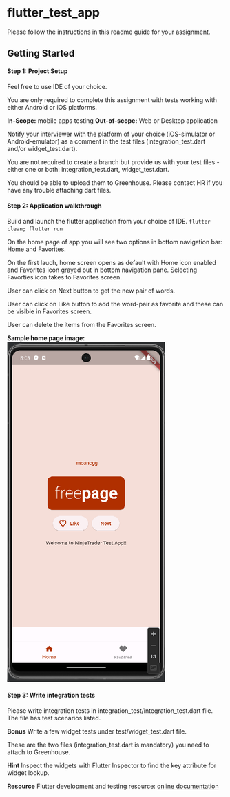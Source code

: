 # flutter_test_app

Please follow the instructions in this readme guide for your assignment.

## Getting Started

#### Step 1: Project Setup

Feel free to use IDE of your choice.

You are only required to complete this assignment with tests working with either Android or iOS platforms.

**In-Scope:** mobile apps testing
**Out-of-scope:** Web or Desktop application

Notify your interviewer with the platform of your choice (iOS-simulator or Android-emulator) as a comment in the test files (integration_test.dart and/or widget_test.dart).

You are not required to create a branch but provide us with your test files - either one or both: integration_test.dart, widget_test.dart.

You should be able to upload them to Greenhouse.
Please contact HR if you have any trouble attaching dart files.

#### Step 2: Application walkthrough

Build and launch the flutter application from your choice of IDE.
`flutter clean; flutter run`

On the home page of app you will see two options in bottom navigation bar: Home and Favorites.

On the first lauch, home screen opens as default with Home icon enabled and Favorites icon grayed out in bottom navigation pane. Selecting Favorties icon takes to Favorites screen.

User can click on Next button to get the new pair of words.

User can click on Like button to add the word-pair as favorite and these can be visible in Favorites screen.

User can delete the items from the Favorites screen.

**Sample home page image:**
![alt text](image.png)

#### Step 3: Write integration tests

Please write integration tests in integration_test/integration_test.dart file.
The file has test scenarios listed.

**Bonus**
Write a few widget tests under test/widget_test.dart file.

These are the two files (integration_test.dart is mandatory) you need to attach to Greenhouse.

**Hint**
Inspect the widgets with Flutter Inspector to find the key attribute for widget lookup.

**Resource**
Flutter development and testing resource: [online documentation](https://docs.flutter.dev/)
